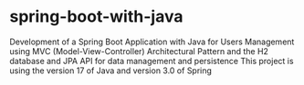 # spring-boot-with-java
 Development of a Spring Boot Application with Java for Users Management using MVC (Model-View-Controller) Architectural Pattern
 and the H2 database and JPA API for data management and persistence
 This project is using the version 17 of Java and version 3.0 of Spring

